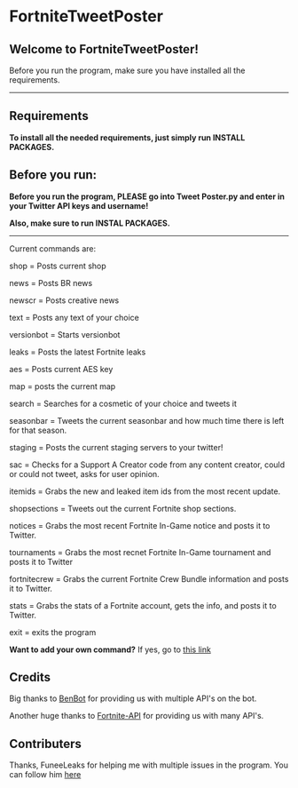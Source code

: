 # FortniteTweetPoster

## Welcome to FortniteTweetPoster!


Before you run the program, make sure you have installed all the requirements.


----------------------

## Requirements

**To install all the needed requirements, just simply run INSTALL PACKAGES.**



## Before you run:

**Before you run the program, PLEASE go into Tweet Poster.py and enter in your Twitter API keys and username!**

**Also, make sure to run INSTAL PACKAGES.**

----------------------

Current commands are:


shop = Posts current shop

news = Posts BR news

newscr = Posts creative news

text = Posts any text of your choice

versionbot = Starts versionbot

leaks = Posts the latest Fortnite leaks

aes = Posts current AES key

map = posts the current map

search = Searches for a cosmetic of your choice and tweets it

seasonbar = Tweets the current seasonbar and how much time there is left for that season.

staging = Posts the current staging servers to your twitter!

sac = Checks for a Support A Creator code from any content creator, could or could not tweet, asks for user opinion.

itemids = Grabs the new and leaked item ids from the most recent update.

shopsections = Tweets out the current Fortnite shop sections.

notices = Grabs the most recent Fortnite In-Game notice and posts it to Twitter.

tournaments = Grabs the most recnet Fortnite In-Game tournament and posts it to Twitter

fortnitecrew = Grabs the current Fortnite Crew Bundle information and posts it to Twitter.

stats = Grabs the stats of a Fortnite account, gets the info, and posts it to Twitter.

exit = exits the program

**Want to add your own command?** If yes, go to [this link](https://docs.google.com/forms/d/e/1FAIpQLSfgMn9iOSSiMOLoSwU0rznBljradbQAeu8gLwMIhTwVrWBNnA/viewform?usp=sf_link)

## Credits

Big thanks to [BenBot](https://benbot.stoplight.io/docs/benbot-docs) for providing us with multiple API's on the bot.

Another huge thanks to [Fortnite-API](https://fortnite-api.com/) for providing us with many API's.

## Contributers

Thanks, FuneeLeaks for helping me with multiple issues in the program. You can follow him [here](https://twitter.com/FuneeLeaks)
